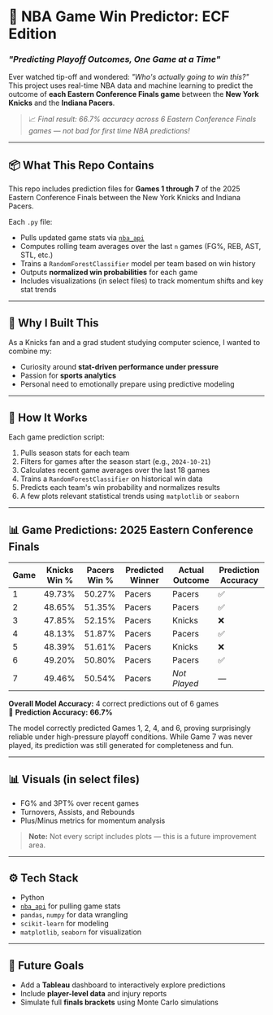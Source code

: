 # 🏀 NBA Game Win Predictor: ECF Edition  
### *"Predicting Playoff Outcomes, One Game at a Time"*

Ever watched tip-off and wondered: *"Who's actually going to win this?"*  
This project uses real-time NBA data and machine learning to predict the outcome of **each Eastern Conference Finals game** between the **New York Knicks** and the **Indiana Pacers**.

> 📈 *Final result: 66.7% accuracy across 6 Eastern Conference Finals games — not bad for first time NBA predictions!*
---

## 📦 What This Repo Contains

This repo includes prediction files for **Games 1 through 7** of the 2025 Eastern Conference Finals between the New York Knicks and Indiana Pacers.

Each `.py` file:
- Pulls updated game stats via [`nba_api`](https://github.com/swar/nba_api)
- Computes rolling team averages over the last `n` games (FG%, REB, AST, STL, etc.)
- Trains a `RandomForestClassifier` model per team based on win history
- Outputs **normalized win probabilities** for each game
- Includes visualizations (in select files) to track momentum shifts and key stat trends

---

## 🧠 Why I Built This

As a Knicks fan and a grad student studying computer science, I wanted to combine my:
- Curiosity around **stat-driven performance under pressure**
- Passion for **sports analytics**
- Personal need to emotionally prepare using predictive modeling 

---

## 🔮 How It Works

Each game prediction script:
1. Pulls season stats for each team
2. Filters for games after the season start (e.g., `2024-10-21`)
3. Calculates recent game averages over the last 18 games
4. Trains a `RandomForestClassifier` on historical win data
5. Predicts each team's win probability and normalizes results
6. A few plots relevant statistical trends using `matplotlib` or `seaborn`

---
## 📊 Game Predictions: 2025 Eastern Conference Finals


| Game | Knicks Win % | Pacers Win % | Predicted Winner | Actual Outcome | Prediction Accuracy |
|------|--------------|---------------|------------------|----------------|---------------------|
| 1    | 49.73%       | 50.27%        | Pacers           | Pacers         | ✅                  |
| 2    | 48.65%       | 51.35%        | Pacers           | Pacers         | ✅                  |
| 3    | 47.85%       | 52.15%        | Pacers           | Knicks         | ❌                  |
| 4    | 48.13%       | 51.87%        | Pacers           | Pacers         | ✅                  |
| 5    | 48.39%       | 51.61%        | Pacers           | Knicks         | ❌                  |
| 6    | 49.20%       | 50.80%        | Pacers           | Pacers         | ✅                  |
| 7    | 49.46%       | 50.54%        | Pacers           | *Not Played*   | —                   |



**Overall Model Accuracy:** 4 correct predictions out of 6 games  
🎯 **Prediction Accuracy:** **66.7%**

The model correctly predicted Games 1, 2, 4, and 6, proving surprisingly reliable under high-pressure playoff conditions. While Game 7 was never played, its prediction was still generated for completeness and fun.


---

## 📊 Visuals (in select files)

- FG% and 3PT% over recent games
- Turnovers, Assists, and Rebounds
- Plus/Minus metrics for momentum analysis

> **Note:** Not every script includes plots — this is a future improvement area.

---

## ⚙️ Tech Stack

- Python  
- [`nba_api`](https://github.com/swar/nba_api) for pulling game stats  
- `pandas`, `numpy` for data wrangling  
- `scikit-learn` for modeling  
- `matplotlib`, `seaborn` for visualization  

---

## 📌 Future Goals

- Add a **Tableau** dashboard to interactively explore predictions    
- Include **player-level data** and injury reports  
- Simulate full **finals brackets** using Monte Carlo simulations  

